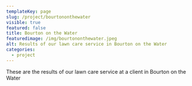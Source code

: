 ```yaml
---
templateKey: page
slug: /project/bourtononthewater
visible: true
featured: false
title: Bourton on the Water
featuredimage: /img/bourtononthewater.jpeg
alt: Results of our lawn care service in Bourton on the Water
categories:
  - project
---
```


These are the results of our lawn care service at a client in Bourton on the
Water
